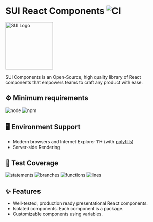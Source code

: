 # SUI React Components ![CI](https://github.com/SUI-Components/sui-components/workflows/CI/badge.svg)

<img src="https://avatars2.githubusercontent.com/u/13288987?s=200&v=4" alt="SUI Logo" width="150">

SUI Components is an Open-Source, high quality library of React components that empowers teams to craft any product with ease.

## ⚙️ Minimum requirements
![node](https://shields.io/badge/node-v16+-lightgray?logo=nodedotjs&logoWidth=20&style=for-the-badge)
![npm](https://shields.io/badge/npm-v7+-lightgrey?logo=npm&logoWidth=20&style=for-the-badge)

## 🖥 Environment Support

- Modern browsers and Internet Explorer 11+ (with [polyfills](https://github.com/SUI-Components/sui/tree/master/packages/sui-polyfills))
- Server-side Rendering

## 🧪 Test Coverage

![statements](https://shields.io/badge/statements-67.39%25-red)
![branches](https://shields.io/badge/branches-50.28%25-AA0000)
![functions](https://shields.io/badge/functions-50.77%25-AA0000)
![lines](https://shields.io/badge/lines-69.33%25-red)

## ✨ Features

- Well-tested, production ready presentational React components.
- Isolated components. Each component is a package.
- Customizable components using variables.
